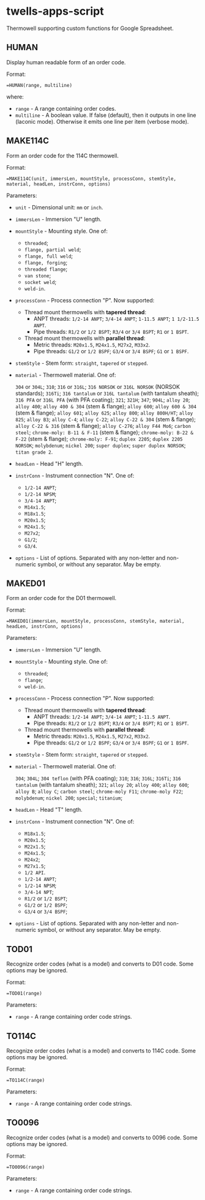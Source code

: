# twells-apps-script
Thermowell supporting custom functions for Google Spreadsheet.

## HUMAN
Display human readable form of an order code.

Format:

`=HUMAN(range, multiline)`

where:

- `range` - A range containing order codes.
- `multiline` - A boolean value. If false (default), then it outputs in one line (laconic mode).
Otherwise it emits one line per item (verbose mode).



## MAKE114C
Form an order code for the 114C thermowell.

Format:

`=MAKE114C(unit, immersLen, mountStyle, processConn, stemStyle, material, headLen, instrConn, options)`

Parameters:

- `unit` - Dimensional unit: `mm` or `inch`.
- `immersLen` - Immersion "U" length.
- `mountStyle` - Mounting style. One of:
  - `threaded`;
  - `flange, partial weld`;
  - `flange, full weld`;
  - `flange, forging`;
  - `threaded flange`;
  - `van stone`;
  - `socket weld`;
  - `weld-in`.
- `processConn` - Process connection "P". Now supported:
  - Thread mount thermowells with **tapered thread**:
    - ANPT threads:
	  `1/2-14 ANPT`; `3/4-14 ANPT`; `1-11.5 ANPT`; `1 1/2-11.5 ANPT`.
	- Pipe threads:
	  `R1/2` or `1/2 BSPT`;
	  `R3/4` or `3/4 BSPT`;
	  `R1` or `1 BSPT`.
  - Thread mount thermowells with **parallel thread**:
	- Metric threads:
      `M20x1.5`, `M24x1.5`, `M27x2`, `M33x2`.
	- Pipe threads:
	  `G1/2` or `1/2 BSPF`;
	  `G3/4` or `3/4 BSPF`;
	  `G1` or `1 BSPF`.
  <!-- TO-DO: Flange mount thermowells -->
  <!-- TO-DO: Flange mount thermowells -->
  <!-- TO-DO: Threaded flange -->
  <!-- TO-DO: Van stone / Lap flange thermowells -->
  <!-- TO-DO: Weld mount thermowells - socket weld -->
  <!-- TO-DO: Weld mount - weld-in thermowells -->
  <!-- TO-DO: Weld mount thermowells - DIN form 4 -->
- `stemStyle` - Stem form: `straight`, `tapered` or `stepped`.
- `material` - Thermowell material. One of:

  `304` or `304L`; `310`;
  `316` or `316L`; `316 NORSOK` or `316L NORSOK` (NORSOK standards);
  `316Ti`;
  `316 tantalum`  or `316L tantalum` (with tantalum sheath);
  `316 PFA` or `316L PFA` (with PFA coating);
  `321`; `321H`; `347`; `904L`;
  `alloy 20`; `alloy 400`; `alloy 400 & 304` (stem & flange);
  `alloy 600`; `alloy 600 & 304` (stem & flange); `alloy 601`; `alloy 625`;
  `alloy 800`; `alloy 800H/HT`; `alloy 825`;
  `alloy B3`;
  `alloy C-4`;
  `alloy C-22`; `alloy C-22 & 304` (stem & flange); `alloy C-22 & 316` (stem & flange);
  `alloy C-276`;
  `alloy F44 Mo6`;
  `carbon steel`;
  `chrome-moly: B-11 & F-11` (stem & flange);
  `chrome-moly: B-22 & F-22` (stem & flange);
  `chrome-moly: F-91`;
  `duplex 2205`; `duplex 2205 NORSOK`;
  `molybdenum`; `nickel 200`;
  `super duplex`; `super duplex NORSOK`; `titan grade 2`.
- `headLen` - Head "H" length.
- `instrConn` - Instrument connection "N". One of:
  - `1/2-14 ANPT`;
  - `1/2-14 NPSM`;
  - `3/4-14 ANPT`;
  - `M14x1.5`;
  - `M18x1.5`;
  - `M20x1.5`;
  - `M24x1.5`;
  - `M27x2`;
  - `G1/2`;
  - `G3/4`.
- `options` - List of options. Separated with any non-letter and non-numeric symbol, or without any separator. May be empty.



## MAKED01
Form an order code for the D01 thermowell.

Format:

`=MAKED01(immersLen, mountStyle, processConn, stemStyle, material, headLen, instrConn, options)`

Parameters:

- `immersLen` - Immersion "U" length.
- `mountStyle` - Mounting style. One of:
  - `threaded`;
  - `flange`;
  - `weld-in`.
- `processConn` - Process connection "P". Now supported:
  - Thread mount thermowells with **tapered thread**:
    - ANPT threads:
	  `1/2-14 ANPT`; `3/4-14 ANPT`; `1-11.5 ANPT`.
	- Pipe threads:
	  `R1/2` or `1/2 BSPT`;
	  `R3/4` or `3/4 BSPT`;
	  `R1` or `1 BSPT`.
  - Thread mount thermowells with **parallel thread**:
	- Metric threads:
      `M20x1.5`, `M24x1.5`, `M27x2`, `M33x2`.
	- Pipe threads:
	  `G1/2` or `1/2 BSPF`;
	  `G3/4` or `3/4 BSPF`;
	  `G1` or `1 BSPF`.
  <!-- TO-DO: Weld-in thermowells -->
  <!-- TO-DO: Flange mount thermowells -->
- `stemStyle` - Stem form: `straight`, `tapered` or `stepped`.
- `material` - Thermowell material. One of:

  `304`; `304L`; `304 teflon` (with PFA coating); `310`;
  `316`; `316L`; `316Ti`; `316 tantalum` (with tantalum sheath); `321`;
  `alloy 20`; `alloy 400`; `alloy 600`; `alloy B`; `alloy C`;
  `carbon steel`; `chrome-moly F11`; `chrome-moly F22`;
  `molybdenum`; `nickel 200`; `special`; `titanium`;
- `headLen` - Head "T" length.
- `instrConn` - Instrument connection "N". One of:
  + `M18x1.5`;
  + `M20x1.5`;
  + `M22x1.5`;
  + `M24x1.5`;
  + `M24x2`;
  + `M27x1.5`;
  + `1/2 API`.
  + `1/2-14 ANPT`;
  + `1/2-14 NPSM`;
  + `3/4-14 NPT`;
  + `R1/2` or `1/2 BSPT`;
  + `G1/2` or `1/2 BSPF`;
  + `G3/4` or `3/4 BSPF`;
- `options` - List of options. Separated with any non-letter and non-numeric symbol, or without any separator. May be empty.



## TOD01
Recognize order codes (what is a model) and converts to D01 code. Some options may be ignored.

Format:

`=TOD01(range)`

Parameters:

- `range` - A range containing order code strings.



## TO114C
Recognize order codes (what is a model) and converts to 114C code. Some options may be ignored.

Format:

`=TO114C(range)`

Parameters:

- `range` - A range containing order code strings.



## TO0096
Recognize order codes (what is a model) and converts to 0096 code. Some options may be ignored.

Format:

`=TO0096(range)`

Parameters:

- `range` - A range containing order code strings.
